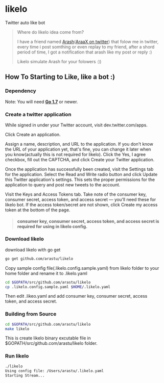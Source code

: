 # likelo
Twitter auto like bot

> Where do likelo idea come from?
>
> I have a friend named [Arash](https://github.com/ara4sh)([AraaX on twitter](https://twitter.com/Ara4Sh)) that folow me in twitter, 
> every time i post somthing or even replay to my friend,
> after a shord period of time, I got a notification that arash like my post or reply :)
>
> Likelo simulate Arash for your folowers :))
    


## How To Starting to Like, like a bot :)

### Dependency
Note: You will need **[Go 1.7](https://golang.org/dl/)** or newer.

### Create a twitter application
While signed in under your Twitter account, visit dev.twitter.com/apps.

Click Create an application.

Assign a name, description, and URL to the application. If you don't know the URL of your application yet, that's fine, you can change it later when you know(actually this is not required for likelo). Click the Yes, I agree checkbox, fill out the CAPTCHA, and click Create your Twitter application.

Once the application has successfully been created, visit the Settings tab for the application. Select the Read and Write radio button and click Update this Twitter application's settings. This sets the proper permissions for the application to query and post new tweets to the account.

Visit the Keys and Access Tokens tab. Take note of the consumer key, consumer secret, access token, and access secret — you'll need these for likelo bot. If the access token/secret are not shown, click Create my access token at the bottom of the page.

> #### consumer key, consumer secret, access token, and access secret is required for using in likelo config.

### Download likelo 
download likelo with go get

```bash
go get github.com/arastu/likelo
```

Copy sample config file(.likelo.config.sample.yaml) from likelo folder to your home folder and rename it to .likelo.yaml
```bash
cd $GOPATH/src/github.com/arastu/likelo
cp .likelo.config.sample.yaml $HOME/.likelo.yaml
```
Then edit .likeo.yaml and add consumer key, consumer secret, access token, and access secret.



### Building from Source
```bash
cd $GOPATH/src/github.com/arastu/likelo
make likelo
```
This is create likelo binary excutable file in $GOPATH/src/github.com/arastu/likelo folder.

### Run likelo
```bash
./likelo
Using config file: /Users/arastu/.likelo.yaml
Starting Stream...
```
